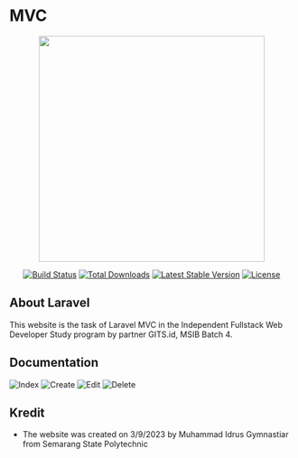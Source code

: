 # MVC

<p align="center"><a href="https://laravel.com" target="_blank"><img src="https://raw.githubusercontent.com/laravel/art/master/logo-lockup/5%20SVG/2%20CMYK/1%20Full%20Color/laravel-logolockup-cmyk-red.svg" width="400"></a></p>

<p align="center">
<a href="https://travis-ci.org/laravel/framework"><img src="https://travis-ci.org/laravel/framework.svg" alt="Build Status"></a>
<a href="https://packagist.org/packages/laravel/framework"><img src="https://img.shields.io/packagist/dt/laravel/framework" alt="Total Downloads"></a>
<a href="https://packagist.org/packages/laravel/framework"><img src="https://img.shields.io/packagist/v/laravel/framework" alt="Latest Stable Version"></a>
<a href="https://packagist.org/packages/laravel/framework"><img src="https://img.shields.io/packagist/l/laravel/framework" alt="License"></a>
</p>

## About Laravel

This website is the task of Laravel MVC in the Independent Fullstack Web Developer Study program by partner GITS.id, MSIB Batch 4.

## Documentation

![Index](https://user-images.githubusercontent.com/122733650/223917710-56912c3c-ad6d-4d36-90d6-b0efbb6f9516.png)
![Create](https://user-images.githubusercontent.com/122733650/223917819-1e6398b2-8719-4db8-869f-1f0d83ee1423.png)
![Edit](https://user-images.githubusercontent.com/122733650/223917868-9b9a7bcd-422b-4985-bb3e-b70f29616d12.png)
![Delete](https://user-images.githubusercontent.com/122733650/223917927-8c63abc7-396f-480e-913e-315e84b9812b.png)


## Kredit

-   The website was created on 3/9/2023 by Muhammad Idrus Gymnastiar from Semarang State Polytechnic